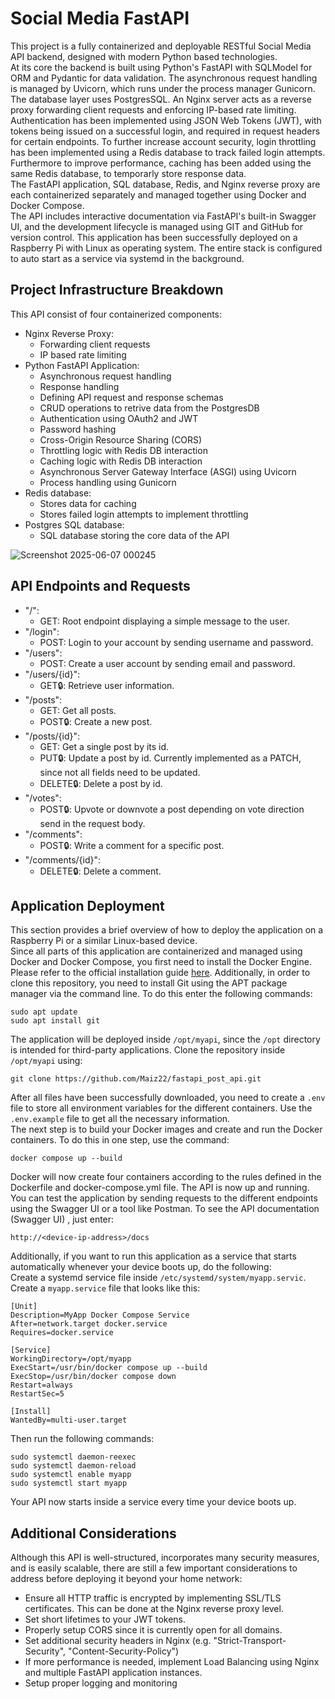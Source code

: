 # Social Media FastAPI
This project is a fully containerized and deployable RESTful Social Media API backend, designed with modern Python based technologies.
<br>
At its core the backend is built using Python's FastAPI with SQLModel for ORM and Pydantic for data validation. The asynchronous request handling is managed by Uvicorn, which runs under the process manager Gunicorn. The database layer uses PostgresSQL. An Nginx server acts as a reverse proxy forwarding client requests and enforcing IP-based rate limiting. Authentication has been implemented using JSON Web Tokens (JWT), with tokens being issued on a successful login, and required in request headers for certain endpoints. To further increase account security, login throttling has been implemented using a Redis database to track failed login attempts. Furthermore to improve performance, caching has been added using the same Redis database, to temporarly store response data.
<br>
The FastAPI application, SQL database, Redis, and Nginx reverse proxy are each containerized separately and managed together using Docker and Docker Compose.
<br>
The API includes interactive documentation via FastAPI's built-in Swagger UI, and the development lifecycle is managed using GIT and GitHub for version control.
This application has been successfully deployed on a Raspberry Pi with Linux as operating system. The entire stack is configured to auto start as a service via systemd in the background.
<br>

## Project Infrastructure Breakdown
This API consist of four containerized components:
- Nginx Reverse Proxy:
    - Forwarding client requests
    - IP based rate limiting
- Python FastAPI Application:
    - Asynchronous request handling
    - Response handling
    - Defining API request and response schemas
    - CRUD operations to retrive data from the PostgresDB
    - Authentication using OAuth2 and JWT
    - Password hashing
    - Cross-Origin Resource Sharing (CORS)
    - Throttling logic with Redis DB interaction
    - Caching logic with Redis DB interaction
    - Asynchronous Server Gateway Interface (ASGI) using Uvicorn
    - Process handling using Gunicorn
- Redis database:
    - Stores data for caching
    - Stores failed login attempts to implement throttling      
- Postgres SQL database:
    - SQL database storing the core data of the API
  
![Screenshot 2025-06-07 000245](https://github.com/user-attachments/assets/6041f31d-e9cb-4cb7-aff9-4a0532921d09)

## API Endpoints and Requests
- "/":
    - GET: Root endpoint displaying a simple message to the user.
- "/login":     
    - POST: Login to your account by sending username and password.
- "/users":
    - POST: Create a user account by sending email and password.
- "/users/{id}":
    - GET🔒: Retrieve user information.
- "/posts":
    - GET: Get all posts.
    - POST🔒: Create a new post.
- "/posts/{id}":
    - GET: Get a single post by its id.
    - PUT🔒: Update a post by id. Currently implemented as a PATCH, since not all fields need to be updated.
    - DELETE🔒: Delete a post by id.
- "/votes":
    - POST🔒: Upvote or downvote a post depending on vote direction send in the request body.
- "/comments":
    - POST🔒: Write a comment for a specific post.
- "/comments/{id}":
    - DELETE🔒: Delete a comment.

## Application Deployment 

This section provides a brief overview of how to deploy the application on a Raspberry Pi or a similar Linux-based device.
<br>
Since all parts of this application are containerized and managed using Docker and Docker Compose, you first need to install the Docker Engine. Please refer to the official installation guide [here](https://docs.docker.com/engine/install/ubuntu/). Additionally, in order to clone this repository, you need to install Git using the APT package manager via the command line. To do this enter the following commands: 
```
sudo apt update
sudo apt install git
```
The application will be deployed inside `/opt/myapi`, since the `/opt` directory is intended for third-party applications. Clone the repository inside `/opt/myapi` using:
```
git clone https://github.com/Maiz22/fastapi_post_api.git
```
After all files have been successfully downloaded, you need to create a `.env` file to store all environment variables for the different containers. Use the `.env.example` file to get all the necessary information.
<br>
The next step is to build your Docker images and create and run the Docker containers. To do this in one step, use the command:
```
docker compose up --build
```
Docker will now create four containers according to the rules defined in the Dockerfile and docker-compose.yml file. The API is now up and running.
<br>
You can test the application by sending requests to the different endpoints using the Swagger UI or a tool like Postman. To see the API documentation (Swagger UI) , just enter:
```
http://<device-ip-address>/docs
```
Additionally, if you want to run this application as a service that starts automatically whenever your device boots up, do the following:
<br>
Create a systemd service file inside `/etc/systemd/system/myapp.servic`. Create a `myapp.service` file that looks like this:
```
[Unit]
Description=MyApp Docker Compose Service
After=network.target docker.service
Requires=docker.service

[Service]
WorkingDirectory=/opt/myapp
ExecStart=/usr/bin/docker compose up --build
ExecStop=/usr/bin/docker compose down
Restart=always
RestartSec=5

[Install]
WantedBy=multi-user.target
```
Then run the following commands:
```
sudo systemctl daemon-reexec
sudo systemctl daemon-reload
sudo systemctl enable myapp
sudo systemctl start myapp
```
Your API now starts inside a service every time your device boots up.

## Additional Considerations
Although this API is well-structured, incorporates many security measures, and is easily scalable, there are still a few important considerations to address before deploying it beyond your home network:
- Ensure all HTTP traffic is encrypted by implementing SSL/TLS certificates. This can be done at the Nginx reverse proxy level.
- Set short lifetimes to your JWT tokens.
- Properly setup CORS since it is currently open for all domains.
- Set additional security headers in Nginx (e.g. "Strict-Transport-Security", "Content-Security-Policy")
- If more performance is needed, implement Load Balancing using Nginx and multiple FastAPI application instances.
- Setup proper logging and monitoring 
